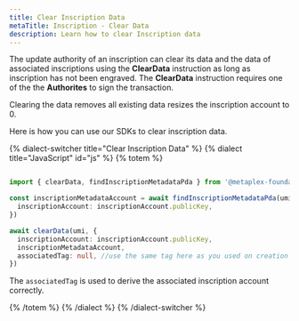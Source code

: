 ```yaml
---
title: Clear Inscription Data
metaTitle: Inscription - Clear Data
description: Learn how to clear Inscription data
---
```


The update authority of an inscription can clear its data and the data of associated inscriptions using the **ClearData** instruction as long as inscription has not been engraved. The **ClearData** instruction requires one of the the **Authorites** to sign the transaction.

Clearing the data removes all existing data resizes the inscription account to 0.

Here is how you can use our SDKs to clear inscription data.

{% dialect-switcher title="Clear Inscription Data" %}
{% dialect title="JavaScript" id="js" %}
{% totem %}

```ts

import { clearData, findInscriptionMetadataPda } from '@metaplex-foundation/mpl-inscription'

const inscriptionMetadataAccount = await findInscriptionMetadataPda(umi, {
  inscriptionAccount: inscriptionAccount.publicKey,
})

await clearData(umi, {
  inscriptionAccount: inscriptionAccount.publicKey,
  inscriptionMetadataAccount,
  associatedTag: null, //use the same tag here as you used on creation
})
```

The `associatedTag` is used to derive the associated inscription account correctly.

{% /totem %}
{% /dialect %}
{% /dialect-switcher %}

